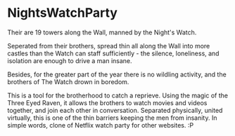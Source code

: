 # NightsWatchParty
Their are 19 towers along the Wall, manned by the Night's Watch.

Seperated from their brothers, spread thin all along the Wall into more castles than the Watch can staff sufficiently - the silence, loneliness, and isolation are enough to drive a man insane.

Besides, for the greater part of the year there is no wildling activity, and the brothers of The Watch drown in boredom.

This is a tool for the brotherhood to catch a reprieve. Using the magic of the Three Eyed Raven, it allows the brothers to watch movies and videos together, and join each other in conversation. Separated physically, united virtually, this is one of the thin barriers keeping the men from insanity.
In simple words, clone of Netflix watch party for other websites. :P
